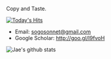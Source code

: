 Copy and Taste.

[![Today's Hits](https://hits.seeyoufarm.com/api/count/incr/badge.svg?url=https%3A%2F%2Fgithub.com%2Fjaehyunahn%2Fhit-counter&count_bg=%235479FF&title_bg=%23555555&icon=&icon_color=%23E7E7E7&title=hits&edge_flat=false)](https://hits.seeyoufarm.com)

* Email: sogosonnet@gmail.com
* Google Scholar: http://goo.gl/I9fvoH

![Jae's github stats](https://github-readme-stats.vercel.app/api?username=JaehyunAhn&show_icons=true&theme=tokyonight)

<!--
**JaehyunAhn/JaehyunAhn** is a ✨ _special_ ✨ repository because its `README.md` (this file) appears on your GitHub profile.

Here are some ideas to get you started:

- 🔭 I’m currently working on ...
- 🌱 I’m currently learning ...
- 👯 I’m looking to collaborate on ...
- 🤔 I’m looking for help with ...
- 💬 Ask me about ...
- 📫 How to reach me: ...
- 😄 Pronouns: ...
- ⚡ Fun fact: ...
-->
